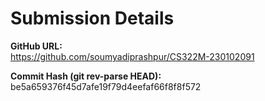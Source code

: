 # Submission Details

**GitHub URL:**  
https://github.com/soumyadiprashpur/CS322M-230102091

**Commit Hash (git rev-parse HEAD):**  
be5a659376f45d7afe19f79d4eefaf66f8f8f572

